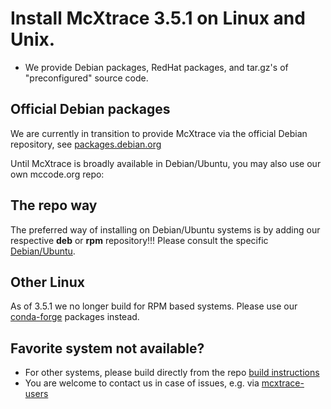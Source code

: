 # Install McXtrace 3.5.1 on Linux and Unix.

* We provide Debian packages, RedHat packages, and tar.gz's of "preconfigured" source code.

## Official Debian packages
We are currently in transition to provide McXtrace via the official Debian repository, see [packages.debian.org](https://packages.debian.org/search?keywords=mcxtrace&searchon=names&suite=all&section=all)

Until McXtrace is broadly available in Debian/Ubuntu, you may also use our own mccode.org repo:

## The repo way
The preferred way of installing on Debian/Ubuntu systems is by adding our respective **deb** or **rpm** repository!!! Please consult the
specific [Debian/Ubuntu](debian/README.md).

## Other Linux
As of 3.5.1 we no longer build for RPM based systems. Please use our [conda-forge](../conda/README.md) packages instead.

## Favorite system not available?
* For other systems, please build directly from the repo [build instructions](https://github.com/McStasMcXtrace/McCode/wiki/Building-McXtrace-McXtrace)
 * You are welcome to contact us in case of issues, e.g. via [mcxtrace-users](mailto:mcxtrace-users@mcxtrace.org)

